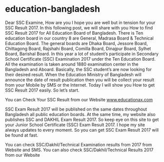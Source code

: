 # education-bangladesh

Dear SSC Examine, How are you I hope you are well but in tension for your SSC Result 2017. In this following post, we will share with you How to find SSC Result 2017 for All Education Board of Bangladesh. There is Ten education board in our country 8 are General, Madrasa Board & Technical Education Board. The general boards are Dhaka Board, Jessore Board, Chittagong Board, Rajshahi Board, Comilla Board, Dinajpur Board, Sylhet Board, Barishal Board. In this year a lot of student’s participate in Secondary School Certificate (SSC) Examination 2017 under the Ten Education Board. All the examination is taken around 1880 examination center in the Bangladesh and Aboard. Basically, the SSC student’s are now looking for their desired result. When the Education Ministry of Bangladesh will announce the date of result publication then you will be collect your result from your Mobile by SMS or the Internet. Today I will show you How to get SSC Result 2017 easily. So let’s start. 

You can Check Your SSC Result from our Website www.educationax.com

SSC Exam Result 2017 will be published on the same dates throughout Bangladesh all public education boards. At the same time, my website also publishes SSC and DAKHIL Exam Result 2017. So keep eye on this site to get your Junior School Certificate (SSC) Exam Result 2017. I hope my site always updates to every moment. So you can get SSC Exam Result 2017 will be found at fast.

You can check SSC/Dakhil/Technical Examination results from 2017 from Website and SMS. You can also check SSC/Dakhil/Technical Results 2017 from our Website 
